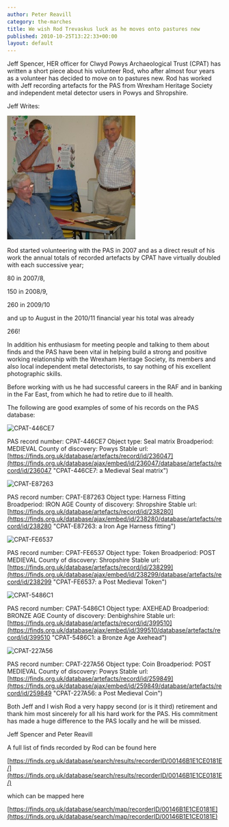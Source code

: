 ```yaml
---
author: Peter Reavill
category: the-marches
title: We wish Rod Trevaskus luck as he moves onto pastures new
published: 2010-10-25T13:22:33+00:00
layout: default
---
```


Jeff Spencer, HER officer for Clwyd Powys Archaeological Trust (CPAT) has written a short piece about his volunteer Rod, who after almost four years as a volunteer has decided to move on to pastures new. Rod has worked with Jeff recording artefacts for the PAS from Wrexham Heritage Society and independent metal detector users in Powys and Shropshire.

Jeff Writes:

![Rod Trevaskus](/files/2010/10/Rod-Trevaskus-at-Wrexham-Heritage-Society-300x289.jpg)

Rod started volunteering with the PAS in 2007 and as a direct result of his work the annual totals of recorded artefacts by CPAT have virtually doubled with each successive year;

80 in 2007/8,

150 in 2008/9,

260 in 2009/10

and up to August in the 2010/11 financial year his total was already

266!

In addition his enthusiasm for meeting people and talking to them about finds and the PAS have been vital in helping build a strong and positive working relationship with the Wrexham Heritage Society, its members and also local independent metal detectorists, to say nothing of his excellent photographic skills.

Before working with us he had successful careers in the RAF and in banking in the Far East, from which he had to retire due to ill health.

The following are good examples of some of his records on the PAS database:

![CPAT-446CE7](https://www.finds.org.uk/images/thumbnails/193099.jpg)

PAS record number: CPAT-446CE7
Object type: Seal matrix
Broadperiod: MEDIEVAL
County of discovery: Powys
Stable url: [https://finds.org.uk/database/artefacts/record/id/236047](https://finds.org.uk/database/ajax/embed/id/236047/database/artefacts/record/id/236047 "CPAT-446CE7: a Medieval Seal matrix")

![CPAT-E87263](https://finds.org.uk/images/thumbnails/193694.jpg)

PAS record number: CPAT-E87263
Object type: Harness Fitting
Broadperiod: IRON AGE
County of discovery: Shropshire
Stable url: [https://finds.org.uk/database/artefacts/record/id/238280](https://finds.org.uk/database/ajax/embed/id/238280/database/artefacts/record/id/238280 "CPAT-E87263: a Iron Age Harness fitting")

![CPAT-FE6537](https://finds.org.uk/images/thumbnails/194267.jpg)

PAS record number: CPAT-FE6537
Object type: Token
Broadperiod: POST MEDIEVAL
County of discovery: Shropshire
Stable url: [https://finds.org.uk/database/artefacts/record/id/238299](https://finds.org.uk/database/ajax/embed/id/238299/database/artefacts/record/id/238299 "CPAT-FE6537: a Post Medieval Token")

![CPAT-5486C1](https://finds.org.uk/images/thumbnails/290045.jpg)

PAS record number: CPAT-5486C1
Object type: AXEHEAD
Broadperiod: BRONZE AGE
County of discovery: Denbighshire
Stable url: [https://finds.org.uk/database/artefacts/record/id/399510](https://finds.org.uk/database/ajax/embed/id/399510/database/artefacts/record/id/399510 "CPAT-5486C1: a Bronze Age Axehead")

![CPAT-227A56](https://finds.org.uk/images/thumbnails/213879.jpg)

PAS record number: CPAT-227A56
Object type: Coin
Broadperiod: POST MEDIEVAL
County of discovery: Powys
Stable url: [https://finds.org.uk/database/artefacts/record/id/259849](https://finds.org.uk/database/ajax/embed/id/259849/database/artefacts/record/id/259849 "CPAT-227A56: a Post Medieval Coin")

Both Jeff and I wish Rod a very happy second (or is it third) retirement and thank him most sincerely for all his hard work for the PAS. His commitment has made a huge difference to the PAS locally and he will be missed.

Jeff Spencer and Peter Reavill

A full list of finds recorded by Rod can be found here

[https://finds.org.uk/database/search/results/recorderID/00146B1E1CE0181E/](https://finds.org.uk/database/search/results/recorderID/00146B1E1CE0181E/)

which can be mapped here

[https://finds.org.uk/database/search/map/recorderID/00146B1E1CE0181E](https://finds.org.uk/database/search/map/recorderID/00146B1E1CE0181E)
